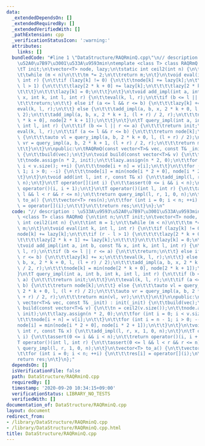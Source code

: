 ```yaml
---
data:
  _extendedDependsOn: []
  _extendedRequiredBy: []
  _extendedVerifiedWith: []
  _pathExtension: cpp
  _verificationStatusIcon: ':warning:'
  attributes:
    links: []
  bundledCode: "#line 1 \"DataStructure/RAQRminQ.cpp\"\n// description : \u533A\u9593\
    \u52A0\u7B97\u3001\u533A\u9593min\ntemplate <class T> class RAQRmQ {\n\tint n;\n\
    \tT init;\n\tvector<T> node, lazy;\n\tstatic int ceil2(int n) {\n\t\tint m = 1;\n\
    \t\twhile (m < n)\n\t\t\tm *= 2;\n\t\treturn m;\n\t}\n\tvoid eval(int k, int l,\
    \ int r) {\n\t\tif (lazy[k] != 0) {\n\t\t\tnode[k] += lazy[k];\n\t\t\tif (r -\
    \ l > 1) {\n\t\t\t\tlazy[2 * k + 0] += lazy[k];\n\t\t\t\tlazy[2 * k + 1] += lazy[k];\n\
    \t\t\t}\n\t\t\tlazy[k] = 0;\n\t\t}\n\t}\n\tvoid add_impl(int a, int b, const T&\
    \ x, int k, int l, int r) {\n\t\teval(k, l, r);\n\t\tif (b <= l || r <= a) {\n\
    \t\t\treturn;\n\t\t} else if (a <= l && r <= b) {\n\t\t\tlazy[k] += x;\n\t\t\t\
    eval(k, l, r);\n\t\t} else {\n\t\t\tadd_impl(a, b, x, 2 * k + 0, l, (l + r) /\
    \ 2);\n\t\t\tadd_impl(a, b, x, 2 * k + 1, (l + r) / 2, r);\n\t\t\tnode[k] = min(node[2\
    \ * k + 0], node[2 * k + 1]);\n\t\t}\n\t}\n\tT query_impl(int a, int b, int k,\
    \ int l, int r) {\n\t\tif (b <= l || r <= a) {\n\t\t\treturn init;\n\t\t}\n\t\t\
    eval(k, l, r);\n\t\tif (a <= l && r <= b) {\n\t\t\treturn node[k];\n\t\t} else\
    \ {\n\t\t\tauto vl = query_impl(a, b, 2 * k + 0, l, (l + r) / 2);\n\t\t\tauto\
    \ vr = query_impl(a, b, 2 * k + 1, (l + r) / 2, r);\n\t\t\treturn min(vl, vr);\n\
    \t\t}\n\t}\n\npublic:\n\tRAQRmQ(const vector<T>& vec, const T& _init) : init(_init)\
    \ {\n\t\tbuild(vec);\n\t}\n\tvoid build(const vector<T>& v) {\n\t\tn = ceil2(v.size());\n\
    \t\tnode.assign(n * 2, init);\n\t\tlazy.assign(n * 2, 0);\n\t\tfor (int i = 0;\
    \ i < v.size(); ++i) {\n\t\t\tnode[i + n] = v[i];\n\t\t}\n\t\tfor (int i = n -\
    \ 1; i > 0; --i) {\n\t\t\tnode[i] = min(node[i * 2 + 0], node[i * 2 + 1]);\n\t\
    \t}\n\t}\n\tvoid add(int l, int r, const T& x) {\n\t\tadd_impl(l, r, x, 1, 0,\
    \ n);\n\t}\n\tT operator[](int i) {\n\t\tassert(0 <= i && i < n);\n\t\treturn\
    \ operator()(i, i + 1);\n\t}\n\tT operator()(int l, int r) {\n\t\tassert(0 <=\
    \ l && l < r && r <= n);\n\t\treturn query_impl(l, r, 1, 0, n);\n\t}\n\tvector<T>\
    \ to_a() {\n\t\tvector<T> res(n);\n\t\tfor (int i = 0; i < n; ++i) {\n\t\t\tres[i]\
    \ = operator[](i);\n\t\t}\n\t\treturn res;\n\t}\n};\n"
  code: "// description : \u533A\u9593\u52A0\u7B97\u3001\u533A\u9593min\ntemplate\
    \ <class T> class RAQRmQ {\n\tint n;\n\tT init;\n\tvector<T> node, lazy;\n\tstatic\
    \ int ceil2(int n) {\n\t\tint m = 1;\n\t\twhile (m < n)\n\t\t\tm *= 2;\n\t\treturn\
    \ m;\n\t}\n\tvoid eval(int k, int l, int r) {\n\t\tif (lazy[k] != 0) {\n\t\t\t\
    node[k] += lazy[k];\n\t\t\tif (r - l > 1) {\n\t\t\t\tlazy[2 * k + 0] += lazy[k];\n\
    \t\t\t\tlazy[2 * k + 1] += lazy[k];\n\t\t\t}\n\t\t\tlazy[k] = 0;\n\t\t}\n\t}\n\
    \tvoid add_impl(int a, int b, const T& x, int k, int l, int r) {\n\t\teval(k,\
    \ l, r);\n\t\tif (b <= l || r <= a) {\n\t\t\treturn;\n\t\t} else if (a <= l &&\
    \ r <= b) {\n\t\t\tlazy[k] += x;\n\t\t\teval(k, l, r);\n\t\t} else {\n\t\t\tadd_impl(a,\
    \ b, x, 2 * k + 0, l, (l + r) / 2);\n\t\t\tadd_impl(a, b, x, 2 * k + 1, (l + r)\
    \ / 2, r);\n\t\t\tnode[k] = min(node[2 * k + 0], node[2 * k + 1]);\n\t\t}\n\t\
    }\n\tT query_impl(int a, int b, int k, int l, int r) {\n\t\tif (b <= l || r <=\
    \ a) {\n\t\t\treturn init;\n\t\t}\n\t\teval(k, l, r);\n\t\tif (a <= l && r <=\
    \ b) {\n\t\t\treturn node[k];\n\t\t} else {\n\t\t\tauto vl = query_impl(a, b,\
    \ 2 * k + 0, l, (l + r) / 2);\n\t\t\tauto vr = query_impl(a, b, 2 * k + 1, (l\
    \ + r) / 2, r);\n\t\t\treturn min(vl, vr);\n\t\t}\n\t}\n\npublic:\n\tRAQRmQ(const\
    \ vector<T>& vec, const T& _init) : init(_init) {\n\t\tbuild(vec);\n\t}\n\tvoid\
    \ build(const vector<T>& v) {\n\t\tn = ceil2(v.size());\n\t\tnode.assign(n * 2,\
    \ init);\n\t\tlazy.assign(n * 2, 0);\n\t\tfor (int i = 0; i < v.size(); ++i) {\n\
    \t\t\tnode[i + n] = v[i];\n\t\t}\n\t\tfor (int i = n - 1; i > 0; --i) {\n\t\t\t\
    node[i] = min(node[i * 2 + 0], node[i * 2 + 1]);\n\t\t}\n\t}\n\tvoid add(int l,\
    \ int r, const T& x) {\n\t\tadd_impl(l, r, x, 1, 0, n);\n\t}\n\tT operator[](int\
    \ i) {\n\t\tassert(0 <= i && i < n);\n\t\treturn operator()(i, i + 1);\n\t}\n\t\
    T operator()(int l, int r) {\n\t\tassert(0 <= l && l < r && r <= n);\n\t\treturn\
    \ query_impl(l, r, 1, 0, n);\n\t}\n\tvector<T> to_a() {\n\t\tvector<T> res(n);\n\
    \t\tfor (int i = 0; i < n; ++i) {\n\t\t\tres[i] = operator[](i);\n\t\t}\n\t\t\
    return res;\n\t}\n};"
  dependsOn: []
  isVerificationFile: false
  path: DataStructure/RAQRminQ.cpp
  requiredBy: []
  timestamp: '2020-09-20 10:34:15+09:00'
  verificationStatus: LIBRARY_NO_TESTS
  verifiedWith: []
documentation_of: DataStructure/RAQRminQ.cpp
layout: document
redirect_from:
- /library/DataStructure/RAQRminQ.cpp
- /library/DataStructure/RAQRminQ.cpp.html
title: DataStructure/RAQRminQ.cpp
---
```

